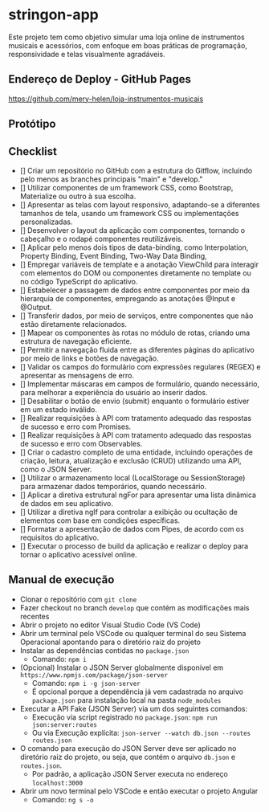 # stringon-app

Este projeto tem como objetivo simular uma loja online de instrumentos musicais e acessórios, com enfoque em boas práticas de programação, responsividade e telas visualmente agradáveis.


## Endereço de Deploy - GitHub Pages

https://github.com/mery-helen/loja-instrumentos-musicais

## Protótipo



## Checklist

- [] Criar um repositório no GitHub com a estrutura do Gitflow, incluindo pelo menos as branches principais "main" e "develop."
- [] Utilizar componentes de um framework CSS, como Bootstrap, Materialize ou outro à sua escolha.
- [] Apresentar as telas com layout responsivo, adaptando-se a diferentes tamanhos de tela, usando um framework CSS ou implementações personalizadas.
- [] Desenvolver o layout da aplicação com componentes, tornando o cabeçalho e o rodapé componentes reutilizáveis.
- [] Aplicar pelo menos dois tipos de data-binding, como Interpolation, Property Binding, Event Binding, Two-Way Data Binding, 
- [] Empregar variáveis de template e a anotação ViewChild para interagir com elementos do DOM ou componentes diretamente no template ou no código TypeScript do aplicativo.
- [] Estabelecer a passagem de dados entre componentes por meio da hierarquia de componentes, empregando as anotações @Input e @Output.
- [] Transferir dados, por meio de serviços, entre componentes que não estão diretamente relacionados.
- [] Mapear os componentes às rotas no módulo de rotas, criando uma estrutura de navegação eficiente.
- [] Permitir a navegação fluida entre as diferentes páginas do aplicativo por meio de links e botões de navegação.
- [] Validar os campos do formulário com expressões regulares (REGEX) e apresentar as mensagens de erro.
- [] Implementar máscaras em campos de formulário, quando necessário, para melhorar a experiência do usuário ao inserir dados.
- [] Desabilitar o botão de envio (submit) enquanto o formulário estiver em um estado inválido.
- [] Realizar requisições à API com tratamento adequado das respostas de sucesso e erro com Promises.
- [] Realizar requisições à API com tratamento adequado das respostas de sucesso e erro com Observables.
- [] Criar o cadastro completo de uma entidade, incluindo operações de criação, leitura, atualização e exclusão (CRUD) utilizando uma API, como o JSON Server.
- [] Utilizar o armazenamento local (LocalStorage ou SessionStorage) para armazenar dados temporários, quando necessário.
- [] Aplicar a diretiva estrutural ngFor para apresentar uma lista dinâmica de dados em seu aplicativo.
- [] Utilizar a diretiva ngIf para controlar a exibição ou ocultação de elementos com base em condições específicas.
- [] Formatar a apresentação de dados com Pipes, de acordo com os requisitos do aplicativo.
- [] Executar o processo de build da aplicação e realizar o deploy para tornar o aplicativo acessível online.

## Manual de execução
- Clonar o repositório com `git clone`
- Fazer checkout no branch `develop` que contém as modificações mais recentes
- Abrir o projeto no editor Visual Studio Code (VS Code)
- Abrir um terminal pelo VSCode ou qualquer terminal do seu Sistema Operacional apontando para o diretório raiz do projeto 
- Instalar as dependências contidas no `package.json`
  - Comando: `npm i`
- (Opcional) Instalar o JSON Server globalmente disponível em `https://www.npmjs.com/package/json-server`
  - Comando: `npm i -g json-server` 
  - É opcional porque a dependência já vem cadastrada no arquivo `package.json` para instalação local na pasta `node_modules`
- Executar a API Fake (JSON Server) via um dos seguintes comandos: 
  - Execução via script registrado no `package.json`: `npm run json:server:routes` 
  - Ou via Execução explícita: `json-server --watch db.json --routes routes.json`
- O comando para execução do JSON Server deve ser aplicado no diretório raiz do projeto, ou seja, que contém o arquivo `db.json` e `routes.json`.
  - Por padrão, a aplicação JSON Server executa no endereço `localhost:3000`    
- Abrir um novo terminal pelo VSCode e então executar o projeto Angular
  - Comando: `ng s -o`
